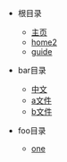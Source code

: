 * 根目录
  * [主页](/)
  * [home2](home2)
  * [guide](guide)

* bar目录
  * [中文](zh-cn/)
  * [a文件](bar/a)
  * [b文件](bar/b)

* foo目录
  * [one](foo/one)